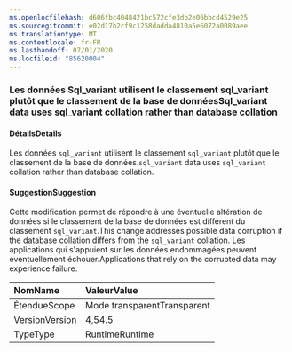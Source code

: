 ```yaml
---
ms.openlocfilehash: d606fbc4048421bc572cfe3db2e06bbcd4529e25
ms.sourcegitcommit: e02d17b2cf9c1258dadda4810a5e6072a0089aee
ms.translationtype: MT
ms.contentlocale: fr-FR
ms.lasthandoff: 07/01/2020
ms.locfileid: "85620004"
---
```

### <a name="sql_variant-data-uses-sql_variant-collation-rather-than-database-collation"></a><span data-ttu-id="c41e2-101">Les données Sql_variant utilisent le classement sql_variant plutôt que le classement de la base de données</span><span class="sxs-lookup"><span data-stu-id="c41e2-101">Sql_variant data uses sql_variant collation rather than database collation</span></span>

#### <a name="details"></a><span data-ttu-id="c41e2-102">Détails</span><span class="sxs-lookup"><span data-stu-id="c41e2-102">Details</span></span>

<span data-ttu-id="c41e2-103">Les données <code>sql_variant</code> utilisent le classement <code>sql_variant</code> plutôt que le classement de la base de données.</span><span class="sxs-lookup"><span data-stu-id="c41e2-103"><code>sql_variant</code> data uses <code>sql_variant</code> collation rather than database collation.</span></span>

#### <a name="suggestion"></a><span data-ttu-id="c41e2-104">Suggestion</span><span class="sxs-lookup"><span data-stu-id="c41e2-104">Suggestion</span></span>

<span data-ttu-id="c41e2-105">Cette modification permet de répondre à une éventuelle altération de données si le classement de la base de données est différent du classement <code>sql_variant</code>.</span><span class="sxs-lookup"><span data-stu-id="c41e2-105">This change addresses possible data corruption if the database collation differs from the <code>sql_variant</code> collation.</span></span> <span data-ttu-id="c41e2-106">Les applications qui s'appuient sur les données endommagées peuvent éventuellement échouer.</span><span class="sxs-lookup"><span data-stu-id="c41e2-106">Applications that rely on the corrupted data may experience failure.</span></span>

| <span data-ttu-id="c41e2-107">Nom</span><span class="sxs-lookup"><span data-stu-id="c41e2-107">Name</span></span>    | <span data-ttu-id="c41e2-108">Valeur</span><span class="sxs-lookup"><span data-stu-id="c41e2-108">Value</span></span>       |
|:--------|:------------|
| <span data-ttu-id="c41e2-109">Étendue</span><span class="sxs-lookup"><span data-stu-id="c41e2-109">Scope</span></span>   |<span data-ttu-id="c41e2-110">Mode transparent</span><span class="sxs-lookup"><span data-stu-id="c41e2-110">Transparent</span></span>|
|<span data-ttu-id="c41e2-111">Version</span><span class="sxs-lookup"><span data-stu-id="c41e2-111">Version</span></span>|<span data-ttu-id="c41e2-112">4,5</span><span class="sxs-lookup"><span data-stu-id="c41e2-112">4.5</span></span>|
|<span data-ttu-id="c41e2-113">Type</span><span class="sxs-lookup"><span data-stu-id="c41e2-113">Type</span></span>|<span data-ttu-id="c41e2-114">Runtime</span><span class="sxs-lookup"><span data-stu-id="c41e2-114">Runtime</span></span>|
